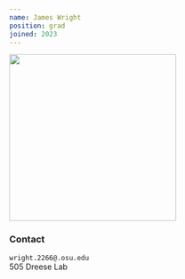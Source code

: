 ```yaml
---
name: James Wright
position: grad
joined: 2023
---
```


<img width="300" src="{{site.baseurl}}/images/people/{{page.avatar}}" data-action="zoom">

### Contact

<i class="fa fa-envelope-o"></i>  `wright.2266@.osu.edu`<br>
<i class="fa fa-building"></i> 505 Dreese Lab <br>
<!-- <i class="fa fa-github">yuyichang</i> <br>
<i class="fa fa-info-circle">https://yuyichang.github.io</i> <br>

<hr>

### Bio


<hr>

### Research Interests


<hr>
